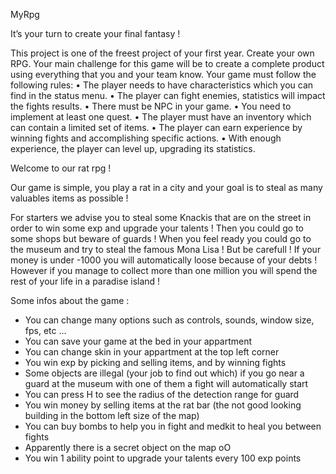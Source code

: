 MyRpg

It’s your turn to create your final fantasy !


This project is one of the freest project of your first year. Create your own RPG.
Your main challenge for this game will be to create a complete product using everything that you and your
team know.
Your game must follow the following rules:
• The player needs to have characteristics which you can find in the status menu.
• The player can fight enemies, statistics will impact the fights results.
• There must be NPC in your game.
• You need to implement at least one quest.
• The player must have an inventory which can contain a limited set of items.
• The player can earn experience by winning fights and accomplishing specific actions.
• With enough experience, the player can level up, upgrading its statistics.


Welcome to our rat rpg !

Our game is simple, you play a rat in a city and your goal is to steal as many valuables items as possible !

For starters we advise you to steal some Knackis that are on the street in order to win some exp and upgrade your talents !
Then you could go to some shops but beware of guards !
When you feel ready you could go to the museum and try to steal the famous Mona Lisa !
But be carefull ! If your money is under -1000 you will automatically loose because of your debts !
However if you manage to collect more than one million you will spend the rest of your life in a paradise island !

Some infos about the game :
- You can change many options such as controls, sounds, window size, fps, etc ...
- You can save your game at the bed in your appartment
- You can change skin in your appartment at the top left corner
- You win exp by picking and selling items, and by winning fights
- Some objects are illegal (your job to find out which) if you go near a guard at the museum with one of them a fight will automatically start
- You can press H to see the radius of the detection range for guard
- You win money by selling items at the rat bar (the not good looking building in the bottom left size of the map)
- You can buy bombs to help you in fight and medkit to heal you between fights
- Apparently there is a secret object on the map oO
- You win 1 ability point to upgrade your talents every 100 exp points

